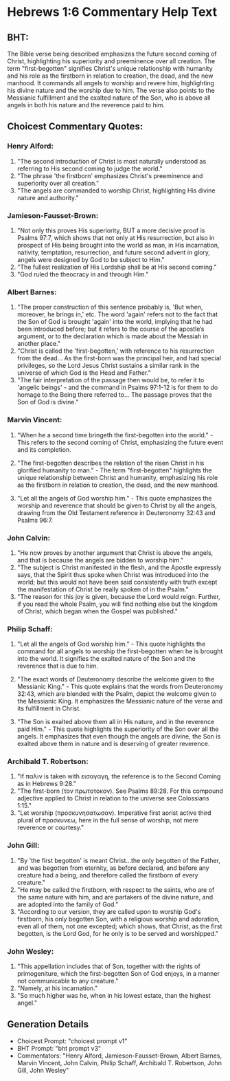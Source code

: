 # Hebrews 1:6 Commentary Help Text

## BHT:
The Bible verse being described emphasizes the future second coming of Christ, highlighting his superiority and preeminence over all creation. The term "first-begotten" signifies Christ's unique relationship with humanity and his role as the firstborn in relation to creation, the dead, and the new manhood. It commands all angels to worship and revere him, highlighting his divine nature and the worship due to him. The verse also points to the Messianic fulfillment and the exalted nature of the Son, who is above all angels in both his nature and the reverence paid to him.

## Choicest Commentary Quotes:
### Henry Alford:
1. "The second introduction of Christ is most naturally understood as referring to His second coming to judge the world."
2. "The phrase 'the firstborn' emphasizes Christ's preeminence and superiority over all creation."
3. "The angels are commanded to worship Christ, highlighting His divine nature and authority."

### Jamieson-Fausset-Brown:
1. "Not only this proves His superiority, BUT a more decisive proof is Psalms 97:7, which shows that not only at His resurrection, but also in prospect of His being brought into the world as man, in His incarnation, nativity, temptation, resurrection, and future second advent in glory, angels were designed by God to be subject to Him."
2. "The fullest realization of His Lordship shall be at His second coming."
3. "God ruled the theocracy in and through Him."

### Albert Barnes:
1. "The proper construction of this sentence probably is, 'But when, moreover, he brings in,' etc. The word 'again' refers not to the fact that the Son of God is brought 'again' into the world, implying that he had been introduced before; but it refers to the course of the apostle’s argument, or to the declaration which is made about the Messiah in another place."
2. "Christ is called the 'first-begotten,' with reference to his resurrection from the dead... As the first-born was the principal heir, and had special privileges, so the Lord Jesus Christ sustains a similar rank in the universe of which God is the Head and Father."
3. "The fair interpretation of the passage then would be, to refer it to 'angelic beings' - and the command in Psalms 97:1-12 is for them to do homage to the Being there referred to... The passage proves that the Son of God is divine."

### Marvin Vincent:
1. "When he a second time bringeth the first-begotten into the world." - This refers to the second coming of Christ, emphasizing the future event and its completion.

2. "The first-begotten describes the relation of the risen Christ in his glorified humanity to man." - The term "first-begotten" highlights the unique relationship between Christ and humanity, emphasizing his role as the firstborn in relation to creation, the dead, and the new manhood.

3. "Let all the angels of God worship him." - This quote emphasizes the worship and reverence that should be given to Christ by all the angels, drawing from the Old Testament reference in Deuteronomy 32:43 and Psalms 96:7.

### John Calvin:
1. "He now proves by another argument that Christ is above the angels, and that is because the angels are bidden to worship him." 
2. "The subject is Christ manifested in the flesh, and the Apostle expressly says, that the Spirit thus spoke when Christ was introduced into the world; but this would not have been said consistently with truth except the manifestation of Christ be really spoken of in the Psalm."
3. "The reason for this joy is given, because the Lord would reign. Further, if you read the whole Psalm, you will find nothing else but the kingdom of Christ, which began when the Gospel was published."

### Philip Schaff:
1. "Let all the angels of God worship him." - This quote highlights the command for all angels to worship the first-begotten when he is brought into the world. It signifies the exalted nature of the Son and the reverence that is due to him.

2. "The exact words of Deuteronomy describe the welcome given to the Messianic King." - This quote explains that the words from Deuteronomy 32:43, which are blended with the Psalm, depict the welcome given to the Messianic King. It emphasizes the Messianic nature of the verse and its fulfillment in Christ.

3. "The Son is exalted above them all in His nature, and in the reverence paid Him." - This quote highlights the superiority of the Son over all the angels. It emphasizes that even though the angels are divine, the Son is exalted above them in nature and is deserving of greater reverence.

### Archibald T. Robertson:
1. "If παλιν is taken with εισαγαγη, the reference is to the Second Coming as in Hebrews 9:28."
2. "The first-born (τον πρωτοτοκον). See Psalms 89:28. For this compound adjective applied to Christ in relation to the universe see Colossians 1:15."
3. "Let worship (προσκυνησατωσαν). Imperative first aorist active third plural of προσκυνεω, here in the full sense of worship, not mere reverence or courtesy."

### John Gill:
1. "By 'the first begotten' is meant Christ...the only begotten of the Father, and was begotten from eternity, as before declared, and before any creature had a being, and therefore called the firstborn of every creature."
2. "He may be called the firstborn, with respect to the saints, who are of the same nature with him, and are partakers of the divine nature, and are adopted into the family of God."
3. "According to our version, they are called upon to worship God's firstborn, his only begotten Son, with a religious worship and adoration, even all of them, not one excepted; which shows, that Christ, as the first begotten, is the Lord God, for he only is to be served and worshipped."

### John Wesley:
1. "This appellation includes that of Son, together with the rights of primogeniture, which the first-begotten Son of God enjoys, in a manner not communicable to any creature."
2. "Namely, at his incarnation."
3. "So much higher was he, when in his lowest estate, than the highest angel."


## Generation Details
- Choicest Prompt: "choicest prompt v1"
- BHT Prompt: "bht prompt v3"
- Commentators: "Henry Alford, Jamieson-Fausset-Brown, Albert Barnes, Marvin Vincent, John Calvin, Philip Schaff, Archibald T. Robertson, John Gill, John Wesley"
